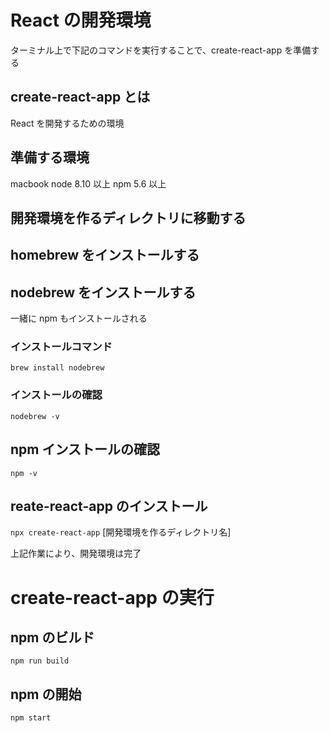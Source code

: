 <!--
title:   Reactの開発環境を作る
tags:    React,create-react-app,npm
id:      9bb1d8aa4f70df6823f0
private: false
-->

# React の開発環境

ターミナル上で下記のコマンドを実行することで、create-react-app を準備する

## create-react-app とは

React を開発するための環境

## 準備する環境

macbook
node 8.10 以上
npm 5.6 以上

## 開発環境を作るディレクトリに移動する

## homebrew をインストールする

## nodebrew をインストールする

一緒に npm もインストールされる

### インストールコマンド

`brew install nodebrew`

### インストールの確認

`nodebrew -v`

## npm インストールの確認

`npm -v`

## reate-react-app のインストール

`npx create-react-app` [開発環境を作るディレクトリ名]

上記作業により、開発環境は完了

# create-react-app の実行

## npm のビルド

`npm run build`

## npm の開始

`npm start`

